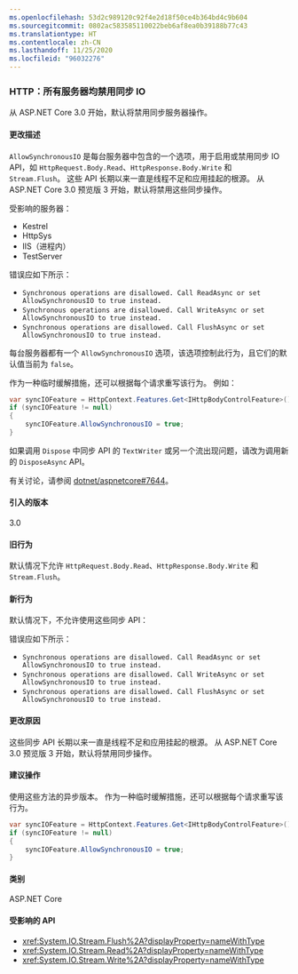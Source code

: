 ```yaml
---
ms.openlocfilehash: 53d2c989120c92f4e2d18f50ce4b364bd4c9b604
ms.sourcegitcommit: 0802ac583585110022beb6af8ea0b39188b77c43
ms.translationtype: HT
ms.contentlocale: zh-CN
ms.lasthandoff: 11/25/2020
ms.locfileid: "96032276"
---
```

### <a name="http-synchronous-io-disabled-in-all-servers"></a>HTTP：所有服务器均禁用同步 IO

从 ASP.NET Core 3.0 开始，默认将禁用同步服务器操作。

#### <a name="change-description"></a>更改描述

`AllowSynchronousIO` 是每台服务器中包含的一个选项，用于启用或禁用同步 IO API，如 `HttpRequest.Body.Read`、`HttpResponse.Body.Write` 和 `Stream.Flush`。 这些 API 长期以来一直是线程不足和应用挂起的根源。 从 ASP.NET Core 3.0 预览版 3 开始，默认将禁用这些同步操作。

受影响的服务器：

- Kestrel
- HttpSys
- IIS（进程内）
- TestServer

错误应如下所示：

- `Synchronous operations are disallowed. Call ReadAsync or set AllowSynchronousIO to true instead.`
- `Synchronous operations are disallowed. Call WriteAsync or set AllowSynchronousIO to true instead.`
- `Synchronous operations are disallowed. Call FlushAsync or set AllowSynchronousIO to true instead.`

每台服务器都有一个 `AllowSynchronousIO` 选项，该选项控制此行为，且它们的默认值当前为 `false`。

作为一种临时缓解措施，还可以根据每个请求重写该行为。 例如：

```csharp
var syncIOFeature = HttpContext.Features.Get<IHttpBodyControlFeature>();
if (syncIOFeature != null)
{
    syncIOFeature.AllowSynchronousIO = true;
}
```

如果调用 `Dispose` 中同步 API 的 `TextWriter` 或另一个流出现问题，请改为调用新的 `DisposeAsync` API。

有关讨论，请参阅 [dotnet/aspnetcore#7644](https://github.com/dotnet/aspnetcore/issues/7644)。

#### <a name="version-introduced"></a>引入的版本

3.0

#### <a name="old-behavior"></a>旧行为

默认情况下允许 `HttpRequest.Body.Read`、`HttpResponse.Body.Write` 和 `Stream.Flush`。

#### <a name="new-behavior"></a>新行为

默认情况下，不允许使用这些同步 API：

错误应如下所示：

- `Synchronous operations are disallowed. Call ReadAsync or set AllowSynchronousIO to true instead.`
- `Synchronous operations are disallowed. Call WriteAsync or set AllowSynchronousIO to true instead.`
- `Synchronous operations are disallowed. Call FlushAsync or set AllowSynchronousIO to true instead.`

#### <a name="reason-for-change"></a>更改原因

这些同步 API 长期以来一直是线程不足和应用挂起的根源。 从 ASP.NET Core 3.0 预览版 3 开始，默认将禁用同步操作。

#### <a name="recommended-action"></a>建议操作

使用这些方法的异步版本。 作为一种临时缓解措施，还可以根据每个请求重写该行为。

```csharp
var syncIOFeature = HttpContext.Features.Get<IHttpBodyControlFeature>();
if (syncIOFeature != null)
{
    syncIOFeature.AllowSynchronousIO = true;
}
```

#### <a name="category"></a>类别

ASP.NET Core

#### <a name="affected-apis"></a>受影响的 API

- <xref:System.IO.Stream.Flush%2A?displayProperty=nameWithType>
- <xref:System.IO.Stream.Read%2A?displayProperty=nameWithType>
- <xref:System.IO.Stream.Write%2A?displayProperty=nameWithType>

<!--

#### Affected APIs

- `Overload:System.IO.Stream.Flush`
- `Overload:System.IO.Stream.Read`
- `Overload:System.IO.Stream.Write`

-->
